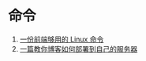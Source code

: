 # 命令


1. [一份前端够用的 Linux 命令](https://github.com/mqyqingfeng/Blog/issues/239)
2. [一篇教你博客如何部署到自己的服务器](https://github.com/mqyqingfeng/Blog/issues/243)